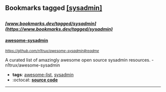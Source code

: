 ## Bookmarks tagged [[sysadmin]](https://www.bookmarks.dev/search?q=[sysadmin])

_<sup><sup>[www.bookmarks.dev/tagged/sysadmin](https://www.bookmarks.dev/tagged/sysadmin)</sup></sup>_
---
#### [awesome-sysadmin](https://github.com/n1trux/awesome-sysadmin#readme)
_<sup>https://github.com/n1trux/awesome-sysadmin#readme</sup>_

A curated list of amazingly awesome open source sysadmin resources. - n1trux/awesome-sysadmin
* **tags**: [awesome-list](../tagged/awesome-list.md), [sysadmin](../tagged/sysadmin.md)
* :octocat: **[source code](https://github.com/n1trux/awesome-sysadmin#readme)**
---
